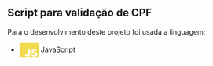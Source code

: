 ## Script para validação de CPF 

Para o desenvolvimento deste projeto foi usada a linguagem:
  
-  <img align="center" alt="Rafa-Js" height="30" width="40" src="https://raw.githubusercontent.com/devicons/devicon/master/icons/javascript/javascript-plain.svg"> JavaScript
